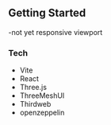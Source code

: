 ## Getting Started

-not yet responsive viewport

### Tech 

 - Vite
 - React
 - Three.js
 - ThreeMeshUI
 - Thirdweb
 - openzeppelin
